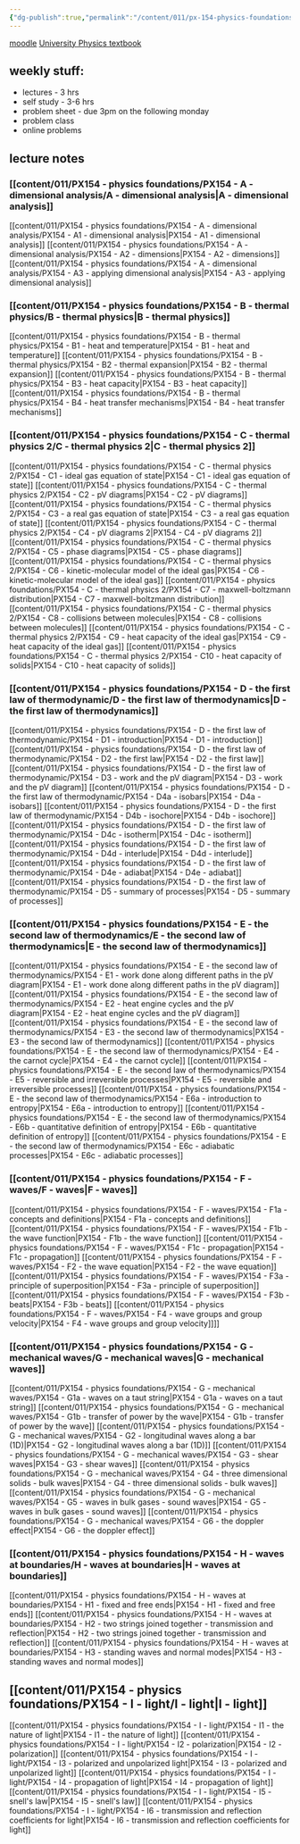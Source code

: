 ```yaml
---
{"dg-publish":true,"permalink":"/content/011/px-154-physics-foundations/px-154-0-physics-foundations/","created":"2024-11-25T10:50:32.000+00:00","updated":"2024-11-26T19:52:59.811+00:00"}
---
```


[moodle](https://moodle.warwick.ac.uk/course/view.php?id=61266)
[University Physics textbook](https://plus.pearson.com/courses/warwick71800/products/154533/pages/0?locale=)
## weekly stuff:
- lectures - 3 hrs
- self study - 3-6 hrs
- problem sheet - due 3pm on the following monday 
- problem class
- online problems
## lecture notes
### [[content/011/PX154 - physics foundations/PX154 - A - dimensional analysis/A - dimensional analysis\|A - dimensional analysis]]
[[content/011/PX154 - physics foundations/PX154 - A - dimensional analysis/PX154 - A1 - dimensional analysis\|PX154 - A1 - dimensional analysis]]
[[content/011/PX154 - physics foundations/PX154 - A - dimensional analysis/PX154 - A2 - dimensions\|PX154 - A2 - dimensions]]
[[content/011/PX154 - physics foundations/PX154 - A - dimensional analysis/PX154 - A3 - applying dimensional analysis\|PX154 - A3 - applying dimensional analysis]]
### [[content/011/PX154 - physics foundations/PX154 - B - thermal physics/B - thermal physics\|B - thermal physics]]
[[content/011/PX154 - physics foundations/PX154 - B - thermal physics/PX154 - B1 - heat and temperature\|PX154 - B1 - heat and temperature]]
[[content/011/PX154 - physics foundations/PX154 - B - thermal physics/PX154 - B2 - thermal expansion\|PX154 - B2 - thermal expansion]]
[[content/011/PX154 - physics foundations/PX154 - B - thermal physics/PX154 - B3 - heat capacity\|PX154 - B3 - heat capacity]]
[[content/011/PX154 - physics foundations/PX154 - B - thermal physics/PX154 - B4 - heat transfer mechanisms\|PX154 - B4 - heat transfer mechanisms]]
### [[content/011/PX154 - physics foundations/PX154 - C - thermal physics 2/C - thermal physics 2\|C - thermal physics 2]]
[[content/011/PX154 - physics foundations/PX154 - C - thermal physics 2/PX154 - C1 - ideal gas equation of state\|PX154 - C1 - ideal gas equation of state]]
[[content/011/PX154 - physics foundations/PX154 - C - thermal physics 2/PX154 - C2 - pV diagrams\|PX154 - C2 - pV diagrams]]
[[content/011/PX154 - physics foundations/PX154 - C - thermal physics 2/PX154 - C3 - a real gas equation of state\|PX154 - C3 - a real gas equation of state]]
[[content/011/PX154 - physics foundations/PX154 - C - thermal physics 2/PX154 - C4 - pV diagrams 2\|PX154 - C4 - pV diagrams 2]]
[[content/011/PX154 - physics foundations/PX154 - C - thermal physics 2/PX154 - C5 - phase diagrams\|PX154 - C5 - phase diagrams]]
[[content/011/PX154 - physics foundations/PX154 - C - thermal physics 2/PX154 - C6 - kinetic-molecular model of the ideal gas\|PX154 - C6 - kinetic-molecular model of the ideal gas]]
[[content/011/PX154 - physics foundations/PX154 - C - thermal physics 2/PX154 - C7 - maxwell-boltzmann distribution\|PX154 - C7 - maxwell-boltzmann distribution]]
[[content/011/PX154 - physics foundations/PX154 - C - thermal physics 2/PX154 - C8 - collisions between molecules\|PX154 - C8 - collisions between molecules]]
[[content/011/PX154 - physics foundations/PX154 - C - thermal physics 2/PX154 - C9 - heat capacity of the ideal gas\|PX154 - C9 - heat capacity of the ideal gas]]
[[content/011/PX154 - physics foundations/PX154 - C - thermal physics 2/PX154 - C10 - heat capacity of solids\|PX154 - C10 - heat capacity of solids]]
### [[content/011/PX154 - physics foundations/PX154 - D - the first law of thermodynamic/D - the first law of thermodynamics\|D - the first law of thermodynamics]]
[[content/011/PX154 - physics foundations/PX154 - D - the first law of thermodynamic/PX154 - D1 - introduction\|PX154 - D1 - introduction]]
[[content/011/PX154 - physics foundations/PX154 - D - the first law of thermodynamic/PX154 - D2 - the first law\|PX154 - D2 - the first law]]
[[content/011/PX154 - physics foundations/PX154 - D - the first law of thermodynamic/PX154 - D3 - work and the pV diagram\|PX154 - D3 - work and the pV diagram]]
[[content/011/PX154 - physics foundations/PX154 - D - the first law of thermodynamic/PX154 - D4a - isobars\|PX154 - D4a - isobars]]
[[content/011/PX154 - physics foundations/PX154 - D - the first law of thermodynamic/PX154 - D4b - isochore\|PX154 - D4b - isochore]]
[[content/011/PX154 - physics foundations/PX154 - D - the first law of thermodynamic/PX154 - D4c - isotherm\|PX154 - D4c - isotherm]]
[[content/011/PX154 - physics foundations/PX154 - D - the first law of thermodynamic/PX154 - D4d - interlude\|PX154 - D4d - interlude]]
[[content/011/PX154 - physics foundations/PX154 - D - the first law of thermodynamic/PX154 - D4e - adiabat\|PX154 - D4e - adiabat]]
[[content/011/PX154 - physics foundations/PX154 - D - the first law of thermodynamic/PX154 - D5 - summary of processes\|PX154 - D5 - summary of processes]]
### [[content/011/PX154 - physics foundations/PX154 - E - the second law of thermodynamics/E - the second law of thermodynamics\|E - the second law of thermodynamics]]
[[content/011/PX154 - physics foundations/PX154 - E - the second law of thermodynamics/PX154 - E1 - work done along different paths in the pV diagram\|PX154 - E1 - work done along different paths in the pV diagram]]
[[content/011/PX154 - physics foundations/PX154 - E - the second law of thermodynamics/PX154 - E2 - heat engine cycles and the pV diagram\|PX154 - E2 - heat engine cycles and the pV diagram]]
[[content/011/PX154 - physics foundations/PX154 - E - the second law of thermodynamics/PX154 - E3 - the second law of thermodynamics\|PX154 - E3 - the second law of thermodynamics]]
[[content/011/PX154 - physics foundations/PX154 - E - the second law of thermodynamics/PX154 - E4 - the carnot cycle\|PX154 - E4 - the carnot cycle]]
[[content/011/PX154 - physics foundations/PX154 - E - the second law of thermodynamics/PX154 - E5 - reversible and irreversible processes\|PX154 - E5 - reversible and irreversible processes]]
[[content/011/PX154 - physics foundations/PX154 - E - the second law of thermodynamics/PX154 - E6a - introduction to entropy\|PX154 - E6a - introduction to entropy]]
[[content/011/PX154 - physics foundations/PX154 - E - the second law of thermodynamics/PX154 - E6b - quantitative definition of entropy\|PX154 - E6b - quantitative definition of entropy]]
[[content/011/PX154 - physics foundations/PX154 - E - the second law of thermodynamics/PX154 - E6c - adiabatic processes\|PX154 - E6c - adiabatic processes]]
### [[content/011/PX154 - physics foundations/PX154 - F - waves/F - waves\|F - waves]]
[[content/011/PX154 - physics foundations/PX154 - F - waves/PX154 - F1a - concepts and definitions\|PX154 - F1a - concepts and definitions]]
[[content/011/PX154 - physics foundations/PX154 - F - waves/PX154 - F1b - the wave function\|PX154 - F1b - the wave function]]
[[content/011/PX154 - physics foundations/PX154 - F - waves/PX154 - F1c - propagation\|PX154 - F1c - propagation]]
[[content/011/PX154 - physics foundations/PX154 - F - waves/PX154 - F2 - the wave equation\|PX154 - F2 - the wave equation]]
[[content/011/PX154 - physics foundations/PX154 - F - waves/PX154 - F3a - principle of superposition\|PX154 - F3a - principle of superposition]]
[[content/011/PX154 - physics foundations/PX154 - F - waves/PX154 - F3b - beats\|PX154 - F3b - beats]]
[[content/011/PX154 - physics foundations/PX154 - F - waves/PX154 - F4 - wave groups and group velocity\|PX154 - F4 - wave groups and group velocity]]]]
### [[content/011/PX154 - physics foundations/PX154 - G - mechanical waves/G - mechanical waves\|G - mechanical waves]]
[[content/011/PX154 - physics foundations/PX154 - G - mechanical waves/PX154 - G1a - waves on a taut string\|PX154 - G1a - waves on a taut string]]
[[content/011/PX154 - physics foundations/PX154 - G - mechanical waves/PX154 - G1b - transfer of power by the wave\|PX154 - G1b - transfer of power by the wave]]
[[content/011/PX154 - physics foundations/PX154 - G - mechanical waves/PX154 - G2 - longitudinal waves along a bar (1D)\|PX154 - G2 - longitudinal waves along a bar (1D)]]
[[content/011/PX154 - physics foundations/PX154 - G - mechanical waves/PX154 - G3 - shear waves\|PX154 - G3 - shear waves]]
[[content/011/PX154 - physics foundations/PX154 - G - mechanical waves/PX154 - G4 - three dimensional solids - bulk waves\|PX154 - G4 - three dimensional solids - bulk waves]]
[[content/011/PX154 - physics foundations/PX154 - G - mechanical waves/PX154 - G5 - waves in bulk gases - sound waves\|PX154 - G5 - waves in bulk gases - sound waves]]
[[content/011/PX154 - physics foundations/PX154 - G - mechanical waves/PX154 - G6 - the doppler effect\|PX154 - G6 - the doppler effect]]
### [[content/011/PX154 - physics foundations/PX154 - H - waves at boundaries/H - waves at boundaries\|H - waves at boundaries]]
[[content/011/PX154 - physics foundations/PX154 - H - waves at boundaries/PX154 - H1 - fixed and free ends\|PX154 - H1 - fixed and free ends]]
[[content/011/PX154 - physics foundations/PX154 - H - waves at boundaries/PX154 - H2 - two strings joined together - transmission and reflection\|PX154 - H2 - two strings joined together - transmission and reflection]]
[[content/011/PX154 - physics foundations/PX154 - H - waves at boundaries/PX154 - H3 - standing waves and normal modes\|PX154 - H3 - standing waves and normal modes]]
## [[content/011/PX154 - physics foundations/PX154 - I - light/I - light\|I - light]]
[[content/011/PX154 - physics foundations/PX154 - I - light/PX154 - I1 - the nature of light\|PX154 - I1 - the nature of light]]
[[content/011/PX154 - physics foundations/PX154 - I - light/PX154 - I2 - polarization\|PX154 - I2 - polarization]]
[[content/011/PX154 - physics foundations/PX154 - I - light/PX154 - I3 - polarized and unpolarized light\|PX154 - I3 - polarized and unpolarized light]]
[[content/011/PX154 - physics foundations/PX154 - I - light/PX154 - I4 - propagation of light\|PX154 - I4 - propagation of light]]
[[content/011/PX154 - physics foundations/PX154 - I - light/PX154 - I5 - snell's law\|PX154 - I5 - snell's law]]
[[content/011/PX154 - physics foundations/PX154 - I - light/PX154 - I6 - transmission and reflection coefficients for light\|PX154 - I6 - transmission and reflection coefficients for light]]
